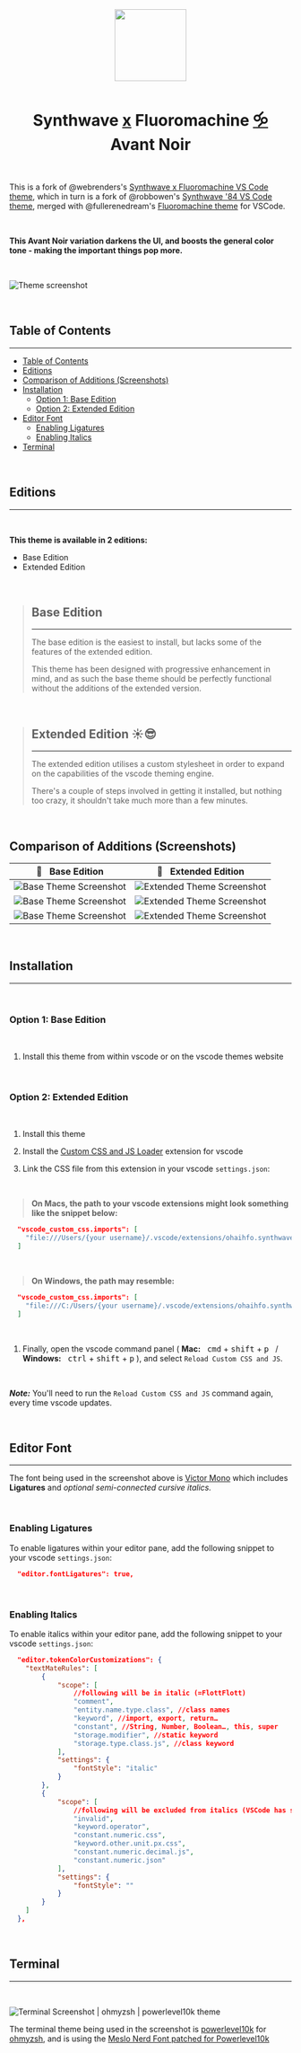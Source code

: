 <div align="center">
  <img src="https://raw.githubusercontent.com/OhaiHFO/synthwave-x-fluoromachine-avant-noir/master/icon.svg" width="128">
</div>

<h1 id="md-title" align="center">Synthwave <a href="md-title">x</a> Fluoromachine <a href="md-title">🝰</a> Avant Noir</h1>

<p>&nbsp;</p>

This is a fork of @webrenders's [Synthwave x Fluoromachine VS Code theme](https://github.com/webrender/synthwave-vscode-x-fluoromachine), which in turn is a fork of @robbowen's [Synthwave '84 VS Code theme](https://marketplace.visualstudio.com/items?itemName=RobbOwen.synthwave-vscode), merged with @fullerenedream's [Fluoromachine theme](https://colorsublime.github.io/themes/FluoroMachine/) for VSCode. 

<p>&nbsp;</p>

**This Avant Noir variation darkens the UI, and boosts the general color tone - making the important things pop more.**

<p>&nbsp;</p>

![Theme screenshot](https://raw.githubusercontent.com/OhaiHFO/synthwave-x-fluoromachine-avant-noir/master/images/ext_multi_file.png)

<p>&nbsp;</p>

## Table of Contents

---

- [Table of Contents](#table-of-contents)
- [Editions](#editions)
- [Comparison of Additions (Screenshots)](#comparison-of-additions-screenshots)
- [Installation](#installation)
  - [Option 1: Base Edition](#option-1-base-edition)
  - [Option 2: Extended Edition](#option-2-extended-edition)
- [Editor Font](#editor-font)
  - [Enabling Ligatures](#enabling-ligatures)
  - [Enabling Italics](#enabling-italics)
- [Terminal](#terminal)

<p>&nbsp;</p>

## Editions

---

<p>&nbsp;</p>

**This theme is available in 2 editions:**

- Base Edition
- Extended Edition
<p>&nbsp;</p>

> ## Base Edition
> 
> ---
> The base edition is the easiest to install, but lacks some of the features of the extended edition.
> 
> This theme has been designed with progressive enhancement in mind, and as such the base theme should be perfectly functional without the additions of the extended version.

<p>&nbsp;</p>

> ## Extended Edition ☀️😎
> 
> ---
> The extended edition utilises a custom stylesheet in order to expand on the capabilities of the vscode theming engine.
> 
> There's a couple of steps involved in getting it installed, but nothing too crazy, it shouldn't take much more than a few minutes.

<p>&nbsp;</p>

## Comparison of Additions (Screenshots)

| 🚥&nbsp;&nbsp; Base Edition | 🌈&nbsp;&nbsp; Extended Edition |
| ----------- | ----------- |
| ![Base Theme Screenshot](https://raw.githubusercontent.com/OhaiHFO/synthwave-x-fluoromachine-avant-noir/master/images/base_new_session.png) | ![Extended Theme Screenshot](https://raw.githubusercontent.com/OhaiHFO/synthwave-x-fluoromachine-avant-noir/master/images/ext_new_session.png) |
| ![Base Theme Screenshot](https://raw.githubusercontent.com/OhaiHFO/synthwave-x-fluoromachine-avant-noir/master/images/base_multi_file.png) | ![Extended Theme Screenshot](https://raw.githubusercontent.com/OhaiHFO/synthwave-x-fluoromachine-avant-noir/master/images/ext_multi_file.png) |
| ![Base Theme Screenshot](https://raw.githubusercontent.com/OhaiHFO/synthwave-x-fluoromachine-avant-noir/master/images/base_panels_ligatures_cusrsive.png) | ![Extended Theme Screenshot](https://raw.githubusercontent.com/OhaiHFO/synthwave-x-fluoromachine-avant-noir/master/images/ext_panels_ligatures_cusrsive.png) |

<p>&nbsp;</p>

## Installation 

---
<p>&nbsp;</p>

### Option 1: Base Edition

<p>&nbsp;</p>

1. Install this theme from within vscode or on the vscode themes website
   
<p>&nbsp;</p>

### Option 2: Extended Edition

<p>&nbsp;</p>

1. Install this theme  

2. Install the [Custom CSS and JS Loader](https://marketplace.visualstudio.com/items?itemName=be5invis.vscode-custom-css) extension for vscode

3. Link the CSS file from this extension in your vscode `settings.json`:
   
<p>&nbsp;</p>

>  **On Macs, the path to your vscode extensions might look something like the snippet below:**

```json
  "vscode_custom_css.imports": [
    "file:///Users/{your username}/.vscode/extensions/ohaihfo.synthwave-x-fluoromachine-avant-noir-0.1.0/synthwave-x-fluoromachine-avant-noir.css"
  ]
```

<p>&nbsp;</p>

> **On Windows, the path may resemble:**

```json
  "vscode_custom_css.imports": [
    "file:///C:/Users/{your username}/.vscode/extensions/ohaihfo.synthwave-x-fluoromachine-avant-noir-0.1.0/synthwave-x-fluoromachine-avant-noir.css"
  ]
```

<p>&nbsp;</p>

1. Finally, open the vscode command panel ( **Mac:**&nbsp;&nbsp; <kbd>cmd</kbd> + <kbd>shift</kbd> + <kbd>p</kbd>&nbsp;&nbsp; / &nbsp;&nbsp; **Windows:**&nbsp;&nbsp; <kbd>ctrl</kbd> + <kbd>shift</kbd> + <kbd>p</kbd> ), and select `Reload Custom CSS and JS`.

<p>&nbsp;</p>

_**Note:**_ You'll need to run the `Reload Custom CSS and JS` command again, every time vscode updates.

<p>&nbsp;</p>

## Editor Font

---

The font being used in the screenshot above is [Victor Mono](https://rubjo.github.io/victor-mono/) which includes **Ligatures** and *_optional semi-connected cursive italics_.*

<p>&nbsp;</p>

### Enabling Ligatures

To enable ligatures within your editor pane, add the following snippet to your vscode `settings.json`:

```json
  "editor.fontLigatures": true,
```

<p>&nbsp;</p>

### Enabling Italics

To enable italics within your editor pane, add the following snippet to your vscode `settings.json`:

```json
  "editor.tokenColorCustomizations": {
    "textMateRules": [
        {
            "scope": [
                //following will be in italic (=FlottFlott)
                "comment",
                "entity.name.type.class", //class names
                "keyword", //import, export, return…
                "constant", //String, Number, Boolean…, this, super
                "storage.modifier", //static keyword
                "storage.type.class.js", //class keyword
            ],
            "settings": {
                "fontStyle": "italic"
            }
        },
        {
            "scope": [
                //following will be excluded from italics (VSCode has some defaults for italics)
                "invalid",
                "keyword.operator",
                "constant.numeric.css",
                "keyword.other.unit.px.css",
                "constant.numeric.decimal.js",
                "constant.numeric.json"
            ],
            "settings": {
                "fontStyle": ""
            }
        }
    ]
  },
```
<p>&nbsp;</p>

## Terminal

---

<p>&nbsp;</p>

![Terminal Screenshot | ohmyzsh | powerlevel10k theme](https://raw.githubusercontent.com/OhaiHFO/synthwave-x-fluoromachine-avant-noir/master/images/terminal_ohmyzsh_powerlevel10k.png)

The terminal theme being used in the screenshot is [powerlevel10k](https://github.com/romkatv/powerlevel10k) for [ohmyzsh](https://ohmyz.sh/), and is using the [Meslo Nerd Font patched for Powerlevel10k](https://github.com/romkatv/powerlevel10k#meslo-nerd-font-patched-for-powerlevel10k)